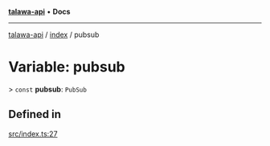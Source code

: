 [**talawa-api**](../../README.md) • **Docs**

***

[talawa-api](../../modules.md) / [index](../README.md) / pubsub

# Variable: pubsub

\> `const` **pubsub**: `PubSub`

## Defined in

[src/index.ts:27](https://github.com/PalisadoesFoundation/talawa-api/blob/67d017fd9312183a6b2bae1b160bc814f56ab5c2/src/index.ts#L27)
